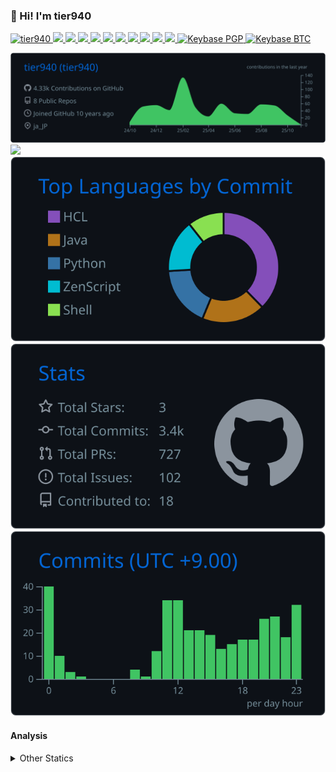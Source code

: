 ### 👋 Hi! I'm tier940

<p align="left"> 
  <a href="https://github.com/tier940/tier940/">
    <img src="https://komarev.com/ghpvc/?username=tier940" alt="tier940" />
  </a>
  <a href="http://twitter.com/tier940">
    <img height="20" src="https://img.shields.io/twitter/follow/tier940?label=Twitter&logo=twitter&style=flat" />
  </a>
  <a href="https://github.com/tier940">
    <img height="20" src="https://img.shields.io/github/followers/tier940?label=follow&logo=github&style=flat" />
  </a>
  <a href="https://www.reddit.com/user/tier940">
    <img height="20" src="https://img.shields.io/reddit/user-karma/combined/tier940?label=Reddit&logo=reddit&style=flat" />
  </a>
  <a href="https://stackoverflow.com/users/17317833/tier940">
    <img height="20" src="https://img.shields.io/stackexchange/stackoverflow/r/17317833?label=StackOverflow&logo=stack-overflow&style=flat" />
  </a>
  <a href="https://zenn.dev/tier940">
    <img height="20" src="https://zenn.badge.nikaera.com/s/tier940/likes" />
  </a>
  <a href="https://zenn.dev/tier940">
    <img height="20" src="https://zenn.badge.nikaera.com/s/tier940/followers" />
  </a>
  <a href="https://zenn.dev/tier940">
    <img height="20" src="https://zenn.badge.nikaera.com/s/tier940/articles" />
  </a>
  <a href="http://qiita.com/tier940">
    <img height="20" src="https://qiita-badge.apiapi.app/s/tier940/posts.svg" />
  </a>
  <a href="http://qiita.com/tier940">
    <img height="20" src="https://qiita-badge.apiapi.app/s/tier940/contributions.svg" />
  </a>
  <a href="https://github.com/tier940/tier940/">
    <img height="20" src="https://github.com/tier940/tier940/actions/workflows/main.yml/badge.svg" />
  </a>
  <a href="https://keybase.io/tier940">
    <img alt="Keybase PGP" src="https://img.shields.io/keybase/pgp/tier940">
  </a>
  <a href="https://keybase.io/tier940">
    <img alt="Keybase BTC" src="https://img.shields.io/keybase/btc/tier940">
  </a>
</p>

[![](https://raw.githubusercontent.com/tier940/tier940/main/profile-summary-card-output/github_dark/0-profile-details.svg)](https://github.com/vn7n24fzkq/github-profile-summary-cards)
[![](https://raw.githubusercontent.com/tier940/tier940/main/profile-summary-card-output/github_dark/1-repos-per-language.svg)](https://github.com/vn7n24fzkq/github-profile-summary-cards) [![](https://raw.githubusercontent.com/tier940/tier940/main/profile-summary-card-output/github_dark/2-most-commit-language.svg)](https://github.com/vn7n24fzkq/github-profile-summary-cards)
[![](https://raw.githubusercontent.com/tier940/tier940/main/profile-summary-card-output/github_dark/3-stats.svg)](https://github.com/vn7n24fzkq/github-profile-summary-cards) [![](https://raw.githubusercontent.com/tier940/tier940/main/profile-summary-card-output/github_dark/4-productive-time.svg)](https://github.com/vn7n24fzkq/github-profile-summary-cards)


#### Analysis
<!-- <img height="150" src="https://github.com/tier940/tier940/blob/master/images/stat.svg" alt="Alternative Text"/> -->

<details>
  <summary>Other Statics</summary>
  <!--START_SECTION:waka-->
![Code Time](http://img.shields.io/badge/Code%20Time-2%2C666%20hrs%2028%20mins-blue)

**🐱 My GitHub Data** 

> 📦 14.1 kB Used in GitHub's Storage 
 > 
> 💼 Opted to Hire
 > 
> 📜 11 Public Repositories 
 > 
> 🔑 1 Private Repositories 
 > 
**I'm an Early 🐤** 

```text
🌞 Morning                813 commits         ███░░░░░░░░░░░░░░░░░░░░░░   13.31 % 
🌆 Daytime                2474 commits        ██████████░░░░░░░░░░░░░░░   40.52 % 
🌃 Evening                2271 commits        █████████░░░░░░░░░░░░░░░░   37.19 % 
🌙 Night                  548 commits         ██░░░░░░░░░░░░░░░░░░░░░░░   08.97 % 
```
📅 **I'm Most Productive on Saturday** 

```text
Monday                   708 commits         ███░░░░░░░░░░░░░░░░░░░░░░   11.60 % 
Tuesday                  1126 commits        █████░░░░░░░░░░░░░░░░░░░░   18.44 % 
Wednesday                662 commits         ███░░░░░░░░░░░░░░░░░░░░░░   10.84 % 
Thursday                 801 commits         ███░░░░░░░░░░░░░░░░░░░░░░   13.12 % 
Friday                   714 commits         ███░░░░░░░░░░░░░░░░░░░░░░   11.69 % 
Saturday                 1311 commits        █████░░░░░░░░░░░░░░░░░░░░   21.47 % 
Sunday                   784 commits         ███░░░░░░░░░░░░░░░░░░░░░░   12.84 % 
```


📊 **This Week I Spent My Time On** 

```text
🕑︎ Time Zone: Asia/Tokyo

💬 Programming Languages: 
Java                     2 hrs 58 mins       ██████████░░░░░░░░░░░░░░░   39.51 % 
JSON                     1 hr 58 mins        ███████░░░░░░░░░░░░░░░░░░   26.12 % 
Python                   27 mins             ██░░░░░░░░░░░░░░░░░░░░░░░   06.09 % 
HTML                     23 mins             █░░░░░░░░░░░░░░░░░░░░░░░░   05.18 % 
INI                      20 mins             █░░░░░░░░░░░░░░░░░░░░░░░░   04.48 % 

🔥 Editors: 
VS Code                  7 hrs 32 mins       █████████████████████████   100.00 % 

💻 Operating System: 
Windows                  7 hrs 26 mins       █████████████████████████   98.68 % 
Linux                    5 mins              ░░░░░░░░░░░░░░░░░░░░░░░░░   01.32 % 
```

**I Mostly Code in Java** 

```text
Java                     9 repos             ██████████░░░░░░░░░░░░░░░   39.13 % 
ZenScript                3 repos             ███░░░░░░░░░░░░░░░░░░░░░░   13.04 % 
HCL                      2 repos             ██░░░░░░░░░░░░░░░░░░░░░░░   08.70 % 
HTML                     2 repos             ██░░░░░░░░░░░░░░░░░░░░░░░   08.70 % 
Dockerfile               1 repo              █░░░░░░░░░░░░░░░░░░░░░░░░   04.35 % 
```



**Timeline**

![Lines of Code chart](https://raw.githubusercontent.com/tier940/tier940/main/assets/bar_graph.png)


 Last Updated on 15/07/2023 00:52:06 UTC
<!--END_SECTION:waka-->
</details>
